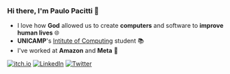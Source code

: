 ### Hi there, I'm Paulo Pacitti :wave:

- I love how **God** allowed us to create **computers** and software to **improve human lives** 🌐
- **UNICAMP**'s [Intitute of Computing](https://en.wikipedia.org/wiki/University_of_Campinas_Institute_of_Computing) student 📚
- I've worked at **Amazon** and **Meta** 💽

<p>
<a href="https://paulopacitti.itch.io/" target="_blank"><img alt="itch.io" src="https://img.shields.io/badge/itchio-black?style=for-the-badge&logo=itch.io" /></a>
<a href="https://www.linkedin.com/in/paulopacitti" target="_blank"><img alt="LinkedIn" src="https://img.shields.io/badge/linkedin-black.svg?&style=for-the-badge&logo=linkedin&logoColor=white" /></a>
<a href="https://twitter.com/paulopacitti" target="_blank"><img alt="Twitter" src="https://img.shields.io/badge/twitter-black.svg?&style=for-the-badge&logo=twitter&logoColor=white" /></a>
</p>
